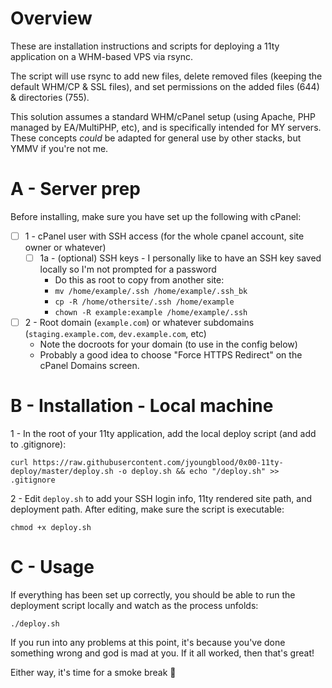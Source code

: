 





# Overview

These are installation instructions and scripts for deploying a 11ty application on a WHM-based VPS via rsync.

The script will use rsync to add new files, delete removed files (keeping the default WHM/CP & SSL files), and set permissions on the added files (644) & directories (755).

This solution assumes a standard WHM/cPanel setup (using Apache, PHP managed by EA/MultiPHP, etc), and is specifically intended for MY servers. These concepts _could_ be adapted for general use by other stacks, but YMMV if you're not me.




# A - Server prep

Before installing, make sure you have set up the following with cPanel:

- [ ] 1 - cPanel user with SSH access (for the whole cpanel account, site owner or whatever)
  - [ ] 1a - (optional) SSH keys - I personally like to have an SSH key saved locally so I'm not prompted for a password
    - Do this as root to copy from another site:
    - ```mv /home/example/.ssh /home/example/.ssh_bk```
    - ```cp -R /home/othersite/.ssh /home/example```
    - ```chown -R example:example /home/example/.ssh```


- [ ] 2 - Root domain (`example.com`) or whatever subdomains (`staging.example.com`, `dev.example.com`, etc)
  - Note the docroots for your domain (to use in the config below)
  - Probably a good idea to choose "Force HTTPS Redirect" on the cPanel Domains screen.









# B - Installation - Local machine

1 - In the root of your 11ty application, add the local deploy script (and add to .gitignore):
```
curl https://raw.githubusercontent.com/jyoungblood/0x00-11ty-deploy/master/deploy.sh -o deploy.sh && echo "/deploy.sh" >> .gitignore
```

2 - Edit `deploy.sh` to add your SSH login info, 11ty rendered site path, and deployment path. After editing, make sure the script is executable:
```
chmod +x deploy.sh
```




# C - Usage

If everything has been set up correctly, you should be able to run the deployment script locally and watch as the process unfolds:
```
./deploy.sh
```

If you run into any problems at this point, it's because you've done something wrong and god is mad at you. If it all worked, then that's great! 

Either way, it's time for a smoke break 🚬


